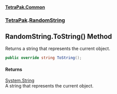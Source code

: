 #### [TetraPak.Common](index.md 'index')
### [TetraPak](TetraPak.md 'TetraPak').[RandomString](TetraPak_RandomString.md 'TetraPak.RandomString')
## RandomString.ToString() Method
Returns a string that represents the current object.
```csharp
public override string ToString();
```
#### Returns
[System.String](https://docs.microsoft.com/en-us/dotnet/api/System.String 'System.String')  
A string that represents the current object.
